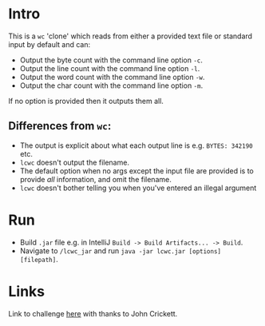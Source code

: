 # Intro

This is a `wc` 'clone' which reads from either a provided text file or standard input by default and can:

- Output the byte count with the command line option `-c`.
- Output the line count with the command line option `-l`.
- Output the word count with the command line option `-w`.
- Output the char count with the command line option `-m`.

If no option is provided then it outputs them all.

## Differences from `wc`:

- The output is explicit about what each output line is e.g. `BYTES: 342190` etc.
- `lcwc` doesn't output the filename.
- The default option when no args except the input file are provided is to provide *all* information, and omit the filename.
- `lcwc` doesn't bother telling you when you've entered an illegal argument

# Run

- Build `.jar` file e.g. in IntelliJ `Build -> Build Artifacts... -> Build`.
- Navigate to `/lcwc_jar` and run `java -jar lcwc.jar [options] [filepath]`.

# Links

Link to challenge [here](https://codingchallenges.fyi/challenges/challenge-wc/) with thanks to John Crickett.